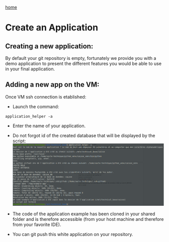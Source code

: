 [home](../index.md)

# Create an Application

## Creating a new application:

By default your git repository is empty, fortunately we provide you with a demo application to present the different features you would be able to use in your final 
application.


## Adding a new app on the VM:

Once VM ssh connection is etablished:
- Launch the command:
```
application_helper -a
```
- Enter the name of your application.
- Do not forgot id of the created database that will be displayed by the script:
![app](./images/add_app.png)

- The code of the application example has been cloned in your shared folder and is therefore accessible (from your host machine and therefore from your favorite IDE).
- You can git push this white application on your repository.

